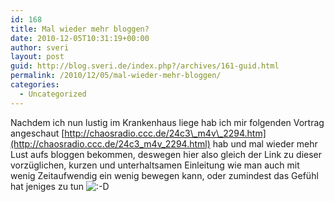 ```yaml
---
id: 168
title: Mal wieder mehr bloggen?
date: 2010-12-05T10:31:19+00:00
author: sveri
layout: post
guid: http://blog.sveri.de/index.php?/archives/161-guid.html
permalink: /2010/12/05/mal-wieder-mehr-bloggen/
categories:
  - Uncategorized
---
```

Nachdem ich nun lustig im Krankenhaus liege hab ich mir folgenden Vortrag angeschaut [http://chaosradio.ccc.de/24c3\_m4v\_2294.htm](http://chaosradio.ccc.de/24c3_m4v_2294.html) hab und mal wieder mehr Lust aufs bloggen bekommen, deswegen hier also gleich der Link zu dieser vorzüglichen, kurzen und unterhaltsamen Einleitung wie man auch mit wenig Zeitaufwendig ein wenig bewegen kann, oder zumindest das Gefühl hat jeniges zu tun <img src="http://blog.sveri.de/templates/default/img/emoticons/laugh.png" alt=":-D" style="display: inline; vertical-align: bottom;" class="emoticon" />